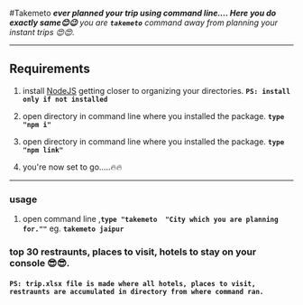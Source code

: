 #Takemeto
***ever planned your trip using command line.... Here you do exactly same😊😉***
*you are **`takemeto`** command away from planning your instant trips 😍😍.*

***

## Requirements
1) install [NodeJS](https://nodejs.org/en/download/) getting closer to organizing your directories. 
**`PS: install only if not installed`**

2) open directory in command line where you installed the package.
**`type "npm i"`**

3) open directory in command line where you installed the package.
**`type "npm link"`**
4) you're now set to go.....🔥🔥
***

### usage

1. open command line ,**`type "takemeto  "City which you are planning for.""`**
           eg. **`takemeto jaipur`**


### top 30 restraunts, places to visit, hotels to stay on your console 😎😎.

#### `PS: trip.xlsx file is made where all hotels, places to visit, restraunts are accumulated in directory from where command ran.`